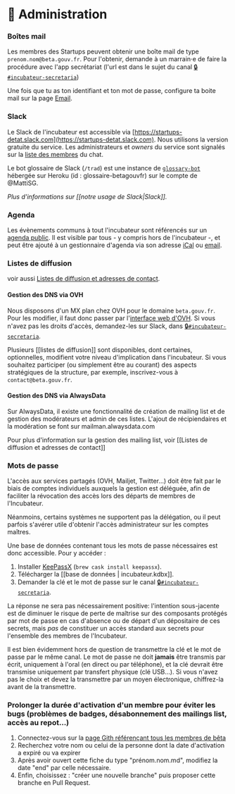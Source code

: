 # 💼 Administration

### Boîtes mail

Les membres des Startups peuvent obtenir une boîte mail de type `prenom.nom@beta.gouv.fr`. Pour l'obtenir, demande à un marrain·e de faire la procédure avec l'app secrétariat \(l'url est dans le sujet du canal [🔒`#incubateur-secretaria`](https://startups-detat.slack.com/messages/incubateur-secretaria/)\)

Une fois que tu as ton identifiant et ton mot de passe, configure ta boite mail sur la page [Email](emails.md).

### Slack

Le Slack de l'incubateur est accessible via [https://startups-detat.slack.com](https://startups-detat.slack.com). Nous utilisons la version gratuite du service. Les administrateurs et _owners_ du service sont signalés sur la [liste des membres](https://startups-detat.slack.com/account/team) du chat.

Le bot glossaire de Slack \(`/trad`\) est une instance de [`glossary-bot`](https://github.com/codeforamerica/glossary-bot) hébergée sur Heroku \(id : glossaire-betagouvfr\) sur le compte de @MattiSG.

_Plus d'informations sur \[\[notre usage de Slack\|Slack\]\]._

### Agenda

Les évènements communs à tout l'incubateur sont référencés sur un [agenda public](https://calendar.google.com/calendar/embed?src=0ieonqap1r5jeal5ugeuhoovlg%40group.calendar.google.com&ctz=Europe/Paris). Il est visible par tous - y compris hors de l'incubateur -, et peut être ajouté à un gestionnaire d'agenda via son adresse [iCal](https://calendar.google.com/calendar/ical/0ieonqap1r5jeal5ugeuhoovlg%40group.calendar.google.com/public/basic.ics) ou [email](mailto:0ieonqap1r5jeal5ugeuhoovlg@group.calendar.google.com).

### Listes de diffusion

voir aussi [Listes de diffusion et adresses de contact](liste-de-diffusion-et-adresses-de-contact.md).

#### Gestion des DNS via OVH

Nous disposons d'un MX plan chez OVH pour le domaine `beta.gouv.fr`. Pour les modifier, il faut donc passer par l'[interface web d'OVH](https://www.ovh.com/fr/g1596.mail_mutualise_guide_dutilisation_mailing-list). Si vous n'avez pas les droits d'accès, demandez-les sur Slack, dans [🔒`#incubateur-secretaria`](https://startups-detat.slack.com/messages/incubateur-secretaria/).

Plusieurs \[\[listes de diffusion\]\] sont disponibles, dont certaines, optionnelles, modifient votre niveau d'implication dans l'incubateur. Si vous souhaitez participer \(ou simplement être au courant\) des aspects stratégiques de la structure, par exemple, inscrivez-vous à `contact@beta.gouv.fr`.

#### Gestion des DNS via AlwaysData

Sur AlwaysData, il existe une fonctionnalité de création de mailing list et de gestion des modérateurs et admin de ces listes. L'ajout de récipiendaires et la modération se font sur mailman.alwaysdata.com

Pour plus d'information sur la gestion des mailing list, voir \[\[Listes de diffusion et adresses de contact\]\]

### Mots de passe

L'accès aux services partagés \(OVH, Mailjet, Twitter…\) doit être fait par le biais de comptes individuels auxquels la gestion est déléguée, afin de faciliter la révocation des accès lors des départs de membres de l'Incubateur.

Néanmoins, certains systèmes ne supportent pas la délégation, ou il peut parfois s'avérer utile d'obtenir l'accès administrateur sur les comptes maîtres.

Une base de données contenant tous les mots de passe nécessaires est donc accessible. Pour y accéder :

1. Installer [KeePassX](https://www.keepassx.org) \(`brew cask install keepassx`\).
2. Télécharger la \[\[base de données \| incubateur.kdbx\]\].
3. Demander la clé et le mot de passe sur le canal [🔒`#incubateur-secretaria`](https://startups-detat.slack.com/messages/incubateur-secretaria/).

La réponse ne sera pas nécessairement positive: l'intention sous-jacente est de diminuer le risque de perte de maîtrise sur des composants protégés par mot de passe en cas d'absence ou de départ d'un dépositaire de ces secrets, mais _pas_ de constituer un accès standard aux secrets pour l'ensemble des membres de l'Incubateur.

Il est bien évidemment hors de question de transmettre la clé et le mot de passe par le même canal. Le mot de passe ne doit **jamais** être transmis par écrit, uniquement à l'oral \(en direct ou par téléphone\), et la clé devrait être transmise uniquement par transfert physique \(clé USB…\). Si vous n'avez pas le choix et devez la transmettre par un moyen électronique, chiffrez-la avant de la transmettre.

### Prolonger la durée d'activation d'un membre pour éviter les bugs \(problèmes de badges, désabonnement des mailings list, accès au repot…\)

1. Connectez-vous sur la [page Gith référençant tous les membres de bêta](https://github.com/betagouv/beta.gouv.fr/tree/master/content/_authors)
2. Recherchez votre nom ou celui de la personne dont la date d'activation a expiré ou va expirer
3. Après avoir ouvert cette fiche du type "prénom.nom.md", modifiez la date "end" par celle nécessaire.
4. Enfin, choisissez : "créer une nouvelle branche" puis proposer cette branche en Pull Request.

